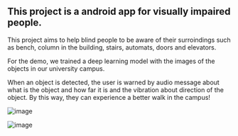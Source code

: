 ## This project is a android app for visually impaired people.

This project aims to help blind people to be aware of their surroindings such as bench, column in the building, stairs, automats, doors and elevators.

For the demo, we trained a deep learning model with the images of the objects in our university campus. 

When an object is detected, the user is warned by audio message about what is the object and how far it is and the vibration about direction of the object. 
By this way, they can experience a better walk in the campus!

![image](https://github.com/kasimselimhanbaltas/Visual-Exploration-Assistant/assets/97612182/115d1cc6-5dc3-4196-ad7c-07d2a14ea0c4)

![image](https://github.com/kasimselimhanbaltas/Visual-Exploration-Assistant/assets/97612182/ab123d77-1ff9-40f6-a5b5-84427f1ff60a)

